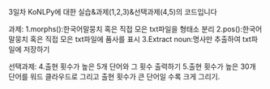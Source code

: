 3일차 KoNLPy에 대한 실습&과제(1,2,3)&선택과제(4,5)의 코드입니다

과제:
1.morphs():한국어말뭉치 혹은 직접  모은 txt파일을 형태소 분리
2.pos():한국어말뭉치 혹은 직접  모은 txt파일에 품사를 표시
3.Extract noun:명사만 추출하여 txt파일에 저장하기

선택과제:
4.출현 횟수가 높은 5개 단어와 그 횟수 출력하기
5.출현 횟수가 높은 30개 단어를 워드 클라우드로 그리고 출현 횟수가 큰 단어일 수록 크게 그리기.

